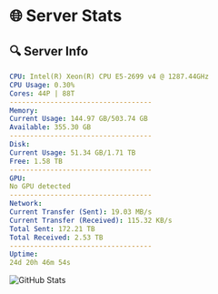 # 🌐 Server Stats
## 🔍 Server Info
```yaml
CPU: Intel(R) Xeon(R) CPU E5-2699 v4 @ 1287.44GHz
CPU Usage: 0.30%
Cores: 44P | 88T
-----------------------------------
Memory:
Current Usage: 144.97 GB/503.74 GB
Available: 355.30 GB
-----------------------------------
Disk:
Current Usage: 51.34 GB/1.71 TB
Free: 1.58 TB
-----------------------------------
GPU:
No GPU detected
-----------------------------------
Network:
Current Transfer (Sent): 19.03 MB/s
Current Transfer (Received): 115.32 KB/s
Total Sent: 172.21 TB
Total Received: 2.53 TB
-----------------------------------
Uptime:
24d 20h 46m 54s
```
![GitHub Stats](https://img.shields.io/badge/Updated-2025-03-04_19:30:12-blue)
